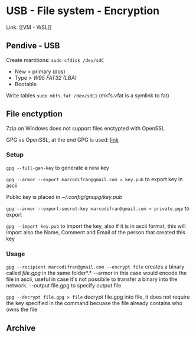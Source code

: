 # USB - File system - Encryption
Link: [[VM - WSL]]

## Pendive - USB
Create martitions: `sudo cfdisk /dev/sdC`

- New > primary (dos)
- Type > *W95 FAT32 (LBA)*
- Bootable

Write tables `sudo mkfs.fat /dev/sdC1` (mkfs.vfat is a symlink to fat)

## File enctyption
7zip on Windows does not support files enctypted with OpenSSL

GPG vs OpenSSL, at the end GPG is used: [link](https://stackoverflow.com/questions/28247821/openssl-vs-gpg-for-encrypting-off-site-backups)

### Setup
`gpg --full-gen-key` to generate a new key

`gpg --armor --export marcodifran@gmail.com > key.pub` to export key in ascii

Public key is placed in *~/.config/gnupg/key.pub*

`gpg --armor --export-secret-key marcodifran@gmail.com > private.pgp` to export 

`gpg --import key.pub` to import the key, also if it is in ascii format, this will import also the Name, Comment and Email of the person that created this key

### Usage

`gpg --recipient marcodifran@gmail.com --encrypt file` creates a binary called *file.gpg* in the same folder*.* --armor in this case would encode the file in ascii, useful in case it's not possibile to transfer a binary into the network. --output file.gpg to specify output file

`gpg --decrypt file.gpg > file` decrypt file.gpg into file, it does not require the key specified in the command becuase the file already contains who owns the file

## Archive
